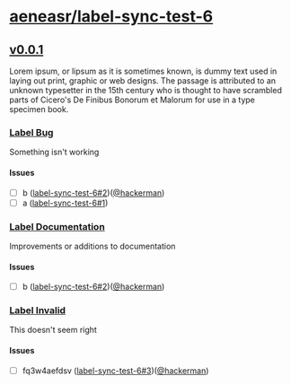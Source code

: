 # [aeneasr/label-sync-test-6](https://github.com/aeneasr/label-sync-test-6)

## [v0.0.1](https://github.com/aeneasr/label-sync-test-6/milestone/1)

Lorem ipsum, or lipsum as it is sometimes known, is dummy text used in laying out print, graphic or web designs. The passage is attributed to an unknown typesetter in the 15th century who is thought to have scrambled parts of Cicero's De Finibus Bonorum et Malorum for use in a type specimen book.

### [Label Bug](https://github.com/aeneasr/label-sync-test-6/labels/bug)

Something isn't working

#### Issues

* [ ] b ([label-sync-test-6#2](https://github.com/aeneasr/label-sync-test-6/issues/2))([@hackerman](https://github.com/aeneasr))
* [ ] a ([label-sync-test-6#1](https://github.com/aeneasr/label-sync-test-6/issues/1))

### [Label Documentation](https://github.com/aeneasr/label-sync-test-6/labels/documentation)

Improvements or additions to documentation

#### Issues

* [ ] b ([label-sync-test-6#2](https://github.com/aeneasr/label-sync-test-6/issues/2))([@hackerman](https://github.com/aeneasr))

### [Label Invalid](https://github.com/aeneasr/label-sync-test-6/labels/invalid)

This doesn't seem right

#### Issues

* [ ] fq3w4aefdsv ([label-sync-test-6#3](https://github.com/aeneasr/label-sync-test-6/issues/3))([@hackerman](https://github.com/aeneasr))